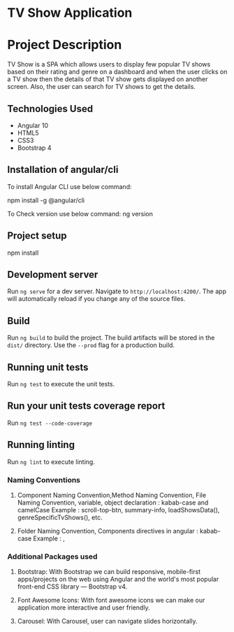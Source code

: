 # TV Show Application

# Project Description

TV Show is a SPA which allows users to display few popular TV shows based on their rating and genre on a
dashboard and when the user clicks on a TV show then the details of that TV show gets displayed on another screen.
Also, the user can search for TV shows to get the details.

## Technologies Used

- Angular 10
- HTML5
- CSS3
- Bootstrap 4

## Installation of angular/cli

To install Angular CLI use below command:

npm install -g @angular/cli

To Check version use below command:
ng version

## Project setup
npm install

## Development server

Run `ng serve` for a dev server. Navigate to `http://localhost:4200/`. The app will automatically reload if you change any of the source files.

## Build

Run `ng build` to build the project. The build artifacts will be stored in the `dist/` directory. Use the `--prod` flag for a production build.

## Running unit tests

Run `ng test` to execute the unit tests.

## Run your unit tests coverage report
Run `ng test --code-coverage`

## Running linting

Run `ng lint` to execute linting.

### Naming Conventions

1) Component Naming Convention,Method Naming Convention, File Naming Convention, 
   variable, object declaration : kabab-case and camelCase
   Example : scroll-top-btn, summary-info, loadShowsData(), genreSpecificTvShows(), etc.

2) Folder Naming Convention, Components directives in angular : kabab-case
   Example : <app-root>,<app-root/>

### Additional Packages used

1. Bootstrap:
   With Bootstrap we can build responsive, mobile-first apps/projects on the web using Angular and the world's most popular front-end CSS library — Bootstrap v4.

2. Font Awesome Icons: With font awesome icons we can make our application more interactive and user friendly.

3. Carousel: With Carousel, user can navigate slides horizontally.

